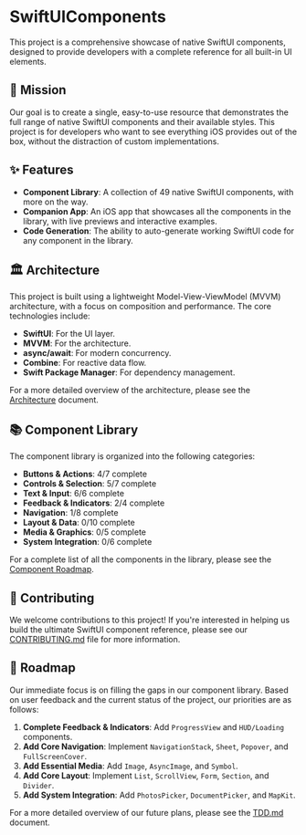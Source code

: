 # SwiftUIComponents

This project is a comprehensive showcase of native SwiftUI components, designed to provide developers with a complete reference for all built-in UI elements.

## 🎯 Mission

Our goal is to create a single, easy-to-use resource that demonstrates the full range of native SwiftUI components and their available styles. This project is for developers who want to see everything iOS provides out of the box, without the distraction of custom implementations.

## ✨ Features

*   **Component Library**: A collection of 49 native SwiftUI components, with more on the way.
*   **Companion App**: An iOS app that showcases all the components in the library, with live previews and interactive examples.
*   **Code Generation**: The ability to auto-generate working SwiftUI code for any component in the library.

## 🏛️ Architecture

This project is built using a lightweight Model-View-ViewModel (MVVM) architecture, with a focus on composition and performance. The core technologies include:

*   **SwiftUI**: For the UI layer.
*   **MVVM**: For the architecture.
*   **async/await**: For modern concurrency.
*   **Combine**: For reactive data flow.
*   **Swift Package Manager**: For dependency management.

For a more detailed overview of the architecture, please see the [Architecture](docs/ARCHITECTURE.md) document.

## 📚 Component Library

The component library is organized into the following categories:

*   **Buttons & Actions**: 4/7 complete
*   **Controls & Selection**: 5/7 complete
*   **Text & Input**: 6/6 complete
*   **Feedback & Indicators**: 2/4 complete
*   **Navigation**: 1/8 complete
*   **Layout & Data**: 0/10 complete
*   **Media & Graphics**: 0/5 complete
*   **System Integration**: 0/6 complete

For a complete list of all the components in the library, please see the [Component Roadmap](docs/ComponentRoadmap.md).

## 🤝 Contributing

We welcome contributions to this project! If you're interested in helping us build the ultimate SwiftUI component reference, please see our [CONTRIBUTING.md](CONTRIBUTING.md) file for more information.

## 🚀 Roadmap

Our immediate focus is on filling the gaps in our component library. Based on user feedback and the current status of the project, our priorities are as follows:

1.  **Complete Feedback & Indicators**: Add `ProgressView` and `HUD/Loading` components.
2.  **Add Core Navigation**: Implement `NavigationStack`, `Sheet`, `Popover`, and `FullScreenCover`.
3.  **Add Essential Media**: Add `Image`, `AsyncImage`, and `Symbol`.
4.  **Add Core Layout**: Implement `List`, `ScrollView`, `Form`, `Section`, and `Divider`.
5.  **Add System Integration**: Add `PhotosPicker`, `DocumentPicker`, and `MapKit`.

For a more detailed overview of our future plans, please see the [TDD.md](docs/TDD.md) document.
